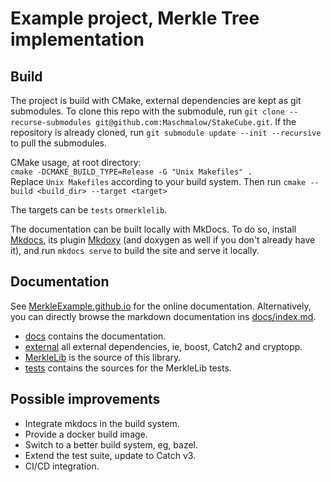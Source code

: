 # Example project, Merkle Tree implementation

## Build

The project is build with CMake, external dependencies are kept as git submodules.
To clone this repo with the submodule, run `git clone --recurse-submodules git@github.com:Maschmalow/StakeCube.git`.
If the repository is already cloned, run `git submodule update --init --recursive` to pull the submodules.

CMake usage, at root directory:  
`cmake -DCMAKE_BUILD_TYPE=Release -G "Unix Makefiles" .`  
Replace `Unix Makefiles` according to your build system. Then run `cmake --build <build_dir> --target <target>`

The targets can be `tests` or`merklelib`.

The documentation can be built locally with MkDocs. To do so, install [Mkdocs](https://www.mkdocs.org/), its plugin [Mkdoxy](https://mkdoxy.kubaandrysek.cz/) 
(and doxygen as well if you don't already have it), and run `mkdocs serve` to build the site and serve it locally.


## Documentation

See [MerkleExample.github.io](https://MerkleExample.github.io) for the online documentation. Alternatively, you can directly browse
the markdown documentation ins [docs/index.md](docs/index.md).

 - [docs](docs) contains the documentation.
 - [external](external) all external dependencies, ie, boost, Catch2 and cryptopp.
 - [MerkleLib](MerkleLib) is the source of this library.
 - [tests](tests) contains the sources for the MerkleLib tests.


## Possible improvements
 * Integrate mkdocs in the build system.
 * Provide a docker build image.
 * Switch to a better build system, eg, bazel.
 * Extend the test suite, update to Catch v3.
 * CI/CD integration. 